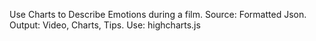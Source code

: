 Use Charts to Describe Emotions during a film.
Source: Formatted Json.
Output: Video, Charts, Tips.
Use: highcharts.js